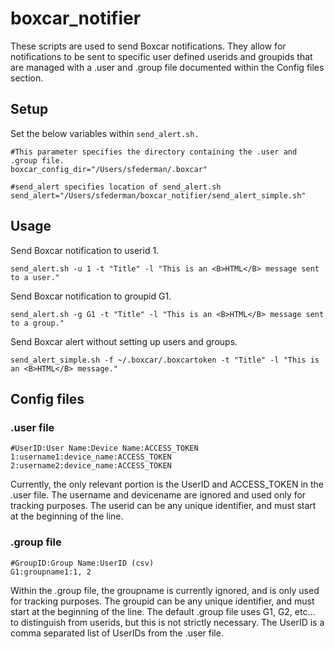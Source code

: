 # boxcar_notifier

These scripts are used to send Boxcar notifications. They allow for notifications to be sent to specific
user defined userids and groupids that are managed with a .user and .group file documented within the Config
files section.

<h2>Setup</h2>

Set the below variables within ```send_alert.sh.```

```
#This parameter specifies the directory containing the .user and .group file.
boxcar_config_dir="/Users/sfederman/.boxcar"

#send_alert specifies location of send_alert.sh
send_alert="/Users/sfederman/boxcar_notifier/send_alert_simple.sh"
```

<h2>Usage</h2>


Send Boxcar notification to userid 1.
```
send_alert.sh -u 1 -t "Title" -l "This is an <B>HTML</B> message sent to a user."
```
Send Boxcar notification to groupid G1.
```
send_alert.sh -g G1 -t "Title" -l "This is an <B>HTML</B> message sent to a group."
```

Send Boxcar alert without setting up users and groups.

```
send_alert_simple.sh -f ~/.boxcar/.boxcartoken -t "Title" -l "This is an <B>HTML</B> message."
```
<h2>Config files</h2>

<h3>.user file</h3>


```
#UserID:User Name:Device Name:ACCESS_TOKEN
1:username1:device_name:ACCESS_TOKEN
2:username2:device_name:ACCESS_TOKEN
```
Currently, the only relevant portion is the UserID and ACCESS_TOKEN in the .user file. The username and
devicename are ignored and used only for tracking purposes.
The userid can be any unique identifier, and must start at the beginning of the line.

<h3>.group file</h3>

```
#GroupID:Group Name:UserID (csv)
G1:groupname1:1, 2
```
Within the .group file, the groupname is currently ignored, and is only used for tracking purposes. The
groupid can be any unique identifier, and must start at the beginning of the line. The default .group file
uses G1, G2, etc... to distinguish from userids, but this is not strictly necessary. The UserID is a comma
separated list of UserIDs from the .user file.
